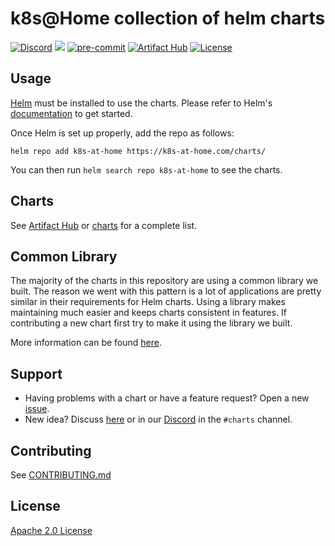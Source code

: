 # k8s@Home collection of helm charts

[![Discord](https://img.shields.io/badge/discord-chat-7289DA.svg)](https://discord.com/invite/7PbmHRK)
[![](https://github.com/k8s-at-home/charts/workflows/Release%20Charts/badge.svg?branch=master)](https://github.com/k8s-at-home/charts/actions)
[![pre-commit](https://img.shields.io/badge/pre--commit-enabled-brightgreen?logo=pre-commit&logoColor=white)](https://github.com/pre-commit/pre-commit)
[![Artifact Hub](https://img.shields.io/endpoint?url=https://artifacthub.io/badge/repository/k8s-at-home)](https://artifacthub.io/packages/search?repo=k8s-at-home)
[![License](https://img.shields.io/badge/License-Apache%202.0-blue.svg)](https://opensource.org/licenses/Apache-2.0)

## Usage

[Helm](https://helm.sh) must be installed to use the charts.
Please refer to Helm's [documentation](https://helm.sh/docs/) to get started.

Once Helm is set up properly, add the repo as follows:

```console
helm repo add k8s-at-home https://k8s-at-home.com/charts/
```

You can then run `helm search repo k8s-at-home` to see the charts.

## Charts

See [Artifact Hub](https://artifacthub.io/packages/search?org=k8s-at-home) or [charts](./charts/) for a complete list.

## Common Library

The majority of the charts in this repository are using a common library we built. The reason we went with this pattern is a lot of applications are pretty similar in their requirements for Helm charts. Using a library makes maintaining much easier and keeps charts consistent in features. If contributing a new chart first try to make it using the library we built.

More information can be found [here](https://github.com/k8s-at-home/charts/tree/master/charts/common).

## Support

- Having problems with a chart or have a feature request? Open a new [issue](https://github.com/k8s-at-home/charts/issues/new/choose).
- New idea? Discuss [here](https://github.com/k8s-at-home/charts/discussions) or in our [Discord](https://discord.gg/sTMX7Vh) in the `#charts` channel.

## Contributing

See [CONTRIBUTING.md](./CONTRIBUTING.md)

## License

[Apache 2.0 License](./LICENSE)
